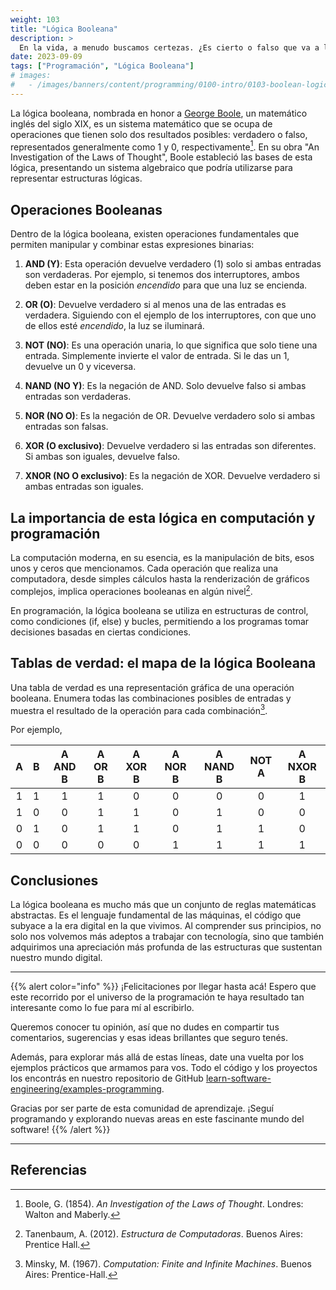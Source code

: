 ```yaml
---
weight: 103
title: "Lógica Booleana"
description: >
  En la vida, a menudo buscamos certezas. ¿Es cierto o falso que va a llover mañana? ¿Es correcto o incorrecto actuar de cierta manera? Esta dicotomía, esta división entre dos estados opuestos, se encuentra en el núcleo mismo de una rama esencial de las matemáticas y la informática: la lógica booleana.
date: 2023-09-09
tags: ["Programación", "Lógica Booleana"]
# images:
#   - /images/banners/content/programming/0100-intro/0103-boolean-logicpng
---
```


La lógica booleana, nombrada en honor a [George Boole](https://es.wikipedia.org/wiki/George_Boole), un matemático inglés del siglo XIX, es un sistema matemático que se ocupa de operaciones que tienen solo dos resultados posibles: verdadero o falso, representados generalmente como 1 y 0, respectivamente[^1]. En su obra "An Investigation of the Laws of Thought", Boole estableció las bases de esta lógica, presentando un sistema algebraico que podría utilizarse para representar estructuras lógicas.

## Operaciones Booleanas

Dentro de la lógica booleana, existen operaciones fundamentales que permiten manipular y combinar estas expresiones binarias:

1. **AND (Y)**: Esta operación devuelve verdadero (1) solo si ambas entradas son verdaderas. Por ejemplo, si tenemos dos interruptores, ambos deben estar en la posición *encendido* para que una luz se encienda.

2. **OR (O)**: Devuelve verdadero si al menos una de las entradas es verdadera. Siguiendo con el ejemplo de los interruptores, con que uno de ellos esté *encendido*, la luz se iluminará.

3. **NOT (NO)**: Es una operación unaria, lo que significa que solo tiene una entrada. Simplemente invierte el valor de entrada. Si le das un 1, devuelve un 0 y viceversa.

4. **NAND (NO Y)**: Es la negación de AND. Solo devuelve falso si ambas entradas son verdaderas.

5. **NOR (NO O)**: Es la negación de OR. Devuelve verdadero solo si ambas entradas son falsas.

6. **XOR (O exclusivo)**: Devuelve verdadero si las entradas son diferentes. Si ambas son iguales, devuelve falso.

7. **XNOR (NO O exclusivo)**: Es la negación de XOR. Devuelve verdadero si ambas entradas son iguales.

## La importancia de esta lógica en computación y programación

La computación moderna, en su esencia, es la manipulación de bits, esos unos y ceros que mencionamos. Cada operación que realiza una computadora, desde simples cálculos hasta la renderización de gráficos complejos, implica operaciones booleanas en algún nivel[^2].

En programación, la lógica booleana se utiliza en estructuras de control, como condiciones (if, else) y bucles, permitiendo a los programas tomar decisiones basadas en ciertas condiciones.

## Tablas de verdad: el mapa de la lógica Booleana

Una tabla de verdad es una representación gráfica de una operación booleana. Enumera todas las combinaciones posibles de entradas y muestra el resultado de la operación para cada combinación[^3].

Por ejemplo,

| A | B | A AND B | A OR B | A XOR B | A NOR B | A NAND B | NOT A | A NXOR B |
|:-:|:-:|:-------:|:------:|:-------:|:-------:|:--------:|:-----:|:--------:|
| 1 | 1 | 1       | 1      | 0       | 0       | 0        | 0     | 1        |
| 1 | 0 | 0       | 1      | 1       | 0       | 1        | 0     | 0        |
| 0 | 1 | 0       | 1      | 1       | 0       | 1        | 1     | 0        |
| 0 | 0 | 0       | 0      | 0       | 1       | 1        | 1     | 1        |

## Conclusiones

La lógica booleana es mucho más que un conjunto de reglas matemáticas abstractas. Es el lenguaje fundamental de las máquinas, el código que subyace a la era digital en la que vivimos. Al comprender sus principios, no solo nos volvemos más adeptos a trabajar con tecnología, sino que también adquirimos una apreciación más profunda de las estructuras que sustentan nuestro mundo digital.

---

{{% alert color="info" %}}
¡Felicitaciones por llegar hasta acá! Espero que este recorrido por el universo de la programación te haya resultado tan interesante como lo fue para mí al escribirlo.

Queremos conocer tu opinión, así que no dudes en compartir tus comentarios, sugerencias y esas ideas brillantes que seguro tenés.

Además, para explorar más allá de estas líneas, date una vuelta por los ejemplos prácticos que armamos para vos. Todo el código y los proyectos los encontrás en nuestro repositorio de GitHub [learn-software-engineering/examples-programming](https://github.com/learn-software-engineering/examples-programming).

Gracias por ser parte de esta comunidad de aprendizaje. ¡Seguí programando y explorando nuevas areas en este fascinante mundo del software!
{{% /alert %}}

---

## Referencias

[^1]: Boole, G. (1854). *An Investigation of the Laws of Thought*. Londres: Walton and Maberly.
[^2]: Tanenbaum, A. (2012). *Estructura de Computadoras*. Buenos Aires: Prentice Hall.
[^3]: Minsky, M. (1967). *Computation: Finite and Infinite Machines*. Buenos Aires: Prentice-Hall.
